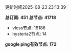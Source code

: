 更新时间2025-08-23 23:13:39

**总订阅: 451**
**总节点: 41718**
- vless节点: 16186
- hysteria2节点: 14

**google ping有效节点: 172**
